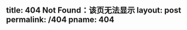 title: 404 Not Found：该页无法显示
layout: post
permalink: /404
pname: 404
---
<link rel="stylesheet" href="/blog/css/404.css">
